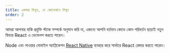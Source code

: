 ```yaml
---
title: একবার শিখুন, যে কোনোখানে লিখুন
order: 2
---
```


আমরা আপনার বাকি প্রযুক্তি স্ট্যাক সম্পর্কে অনুমান করি না, এজন্যে আপনি বর্তমান কোডে কোন পরিবর্তন ছাড়াই নতুন ফিচার React এ ডেভেলপ করতে পারেন।

Node এবং পাওয়ার মোবাইল অ্যাপ্লিকেশন [React Native](https://facebook.github.io/react-native/) ব্যবহার করে সার্ভারে React রেন্ডার করতে পারেন।
